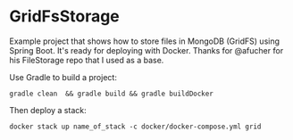 # GridFsStorage
Example project that shows how to store files in MongoDB (GridFS) using Spring Boot. It's ready for deploying with Docker. Thanks for @afucher for his FileStorage repo that I used as a base.

Use Gradle to build a project:

`gradle clean  && gradle build && gradle buildDocker`

Then deploy a stack:


`docker stack up name_of_stack -c docker/docker-compose.yml grid`
